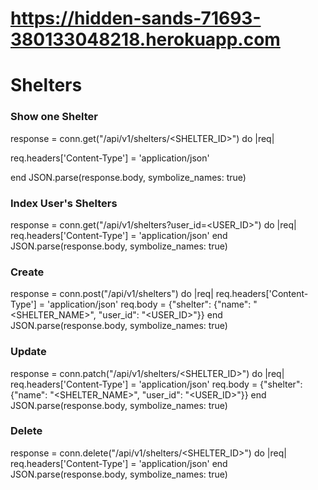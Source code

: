 # https://hidden-sands-71693-380133048218.herokuapp.com

# Shelters
### Show one Shelter
response = conn.get("/api/v1/shelters/<SHELTER_ID>") do |req|

  req.headers['Content-Type'] = 'application/json'
  
end
JSON.parse(response.body, symbolize_names: true)
### Index User's Shelters
response = conn.get("/api/v1/shelters?user_id=<USER_ID>") do |req|
  req.headers['Content-Type'] = 'application/json'
end
JSON.parse(response.body, symbolize_names: true)
### Create
response = conn.post("/api/v1/shelters") do |req|
  req.headers['Content-Type'] = 'application/json'
  req.body = {"shelter": {"name": "<SHELTER_NAME>", "user_id": "<USER_ID>"}}
end
JSON.parse(response.body, symbolize_names: true)
### Update
response = conn.patch("/api/v1/shelters/<SHELTER_ID>") do |req|
  req.headers['Content-Type'] = 'application/json'
  req.body = {"shelter": {"name": "<SHELTER_NAME>", "user_id": "<USER_ID>"}}
end
JSON.parse(response.body, symbolize_names: true)
### Delete
response = conn.delete("/api/v1/shelters/<SHELTER_ID>") do |req|
  req.headers['Content-Type'] = 'application/json'
end
JSON.parse(response.body, symbolize_names: true)
